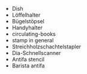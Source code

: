 * Dish
* Löffelhalter
* Bügelstöpsel
* Handyhalter
* circulating-books
* stamp in general
* Streichholzschachtelstapler
* Dia-Schnellscanner
* Antifa stencil
* Barista antifa
